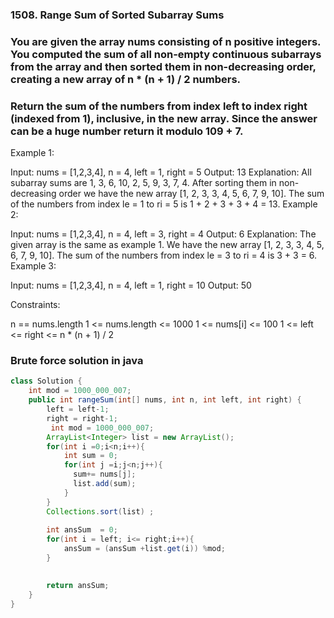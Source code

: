 ### 1508. Range Sum of Sorted Subarray Sums

### You are given the array nums consisting of n positive integers. You computed the sum of all non-empty continuous subarrays from the array and then sorted them in non-decreasing order, creating a new array of n * (n + 1) / 2 numbers.

### Return the sum of the numbers from index left to index right (indexed from 1), inclusive, in the new array. Since the answer can be a huge number return it modulo 109 + 7.

 

Example 1:

Input: nums = [1,2,3,4], n = 4, left = 1, right = 5
Output: 13 
Explanation: All subarray sums are 1, 3, 6, 10, 2, 5, 9, 3, 7, 4. After sorting them in non-decreasing order we have the new array [1, 2, 3, 3, 4, 5, 6, 7, 9, 10]. The sum of the numbers from index le = 1 to ri = 5 is 1 + 2 + 3 + 3 + 4 = 13. 
Example 2:

Input: nums = [1,2,3,4], n = 4, left = 3, right = 4
Output: 6
Explanation: The given array is the same as example 1. We have the new array [1, 2, 3, 3, 4, 5, 6, 7, 9, 10]. The sum of the numbers from index le = 3 to ri = 4 is 3 + 3 = 6.
Example 3:

Input: nums = [1,2,3,4], n = 4, left = 1, right = 10
Output: 50
 

Constraints:

n == nums.length
1 <= nums.length <= 1000
1 <= nums[i] <= 100
1 <= left <= right <= n * (n + 1) / 2

### Brute force solution in java

```java
class Solution {
    int mod = 1000_000_007;
    public int rangeSum(int[] nums, int n, int left, int right) {
        left = left-1;
        right = right-1;
         int mod = 1000_000_007;
        ArrayList<Integer> list = new ArrayList();
        for(int i =0;i<n;i++){
            int sum = 0;
            for(int j =i;j<n;j++){
              sum+= nums[j];
              list.add(sum);
            }
        }
        Collections.sort(list) ;
        
        int ansSum  = 0;
        for(int i = left; i<= right;i++){
            ansSum = (ansSum +list.get(i)) %mod;
        }
        

        return ansSum;
    }
}
```
